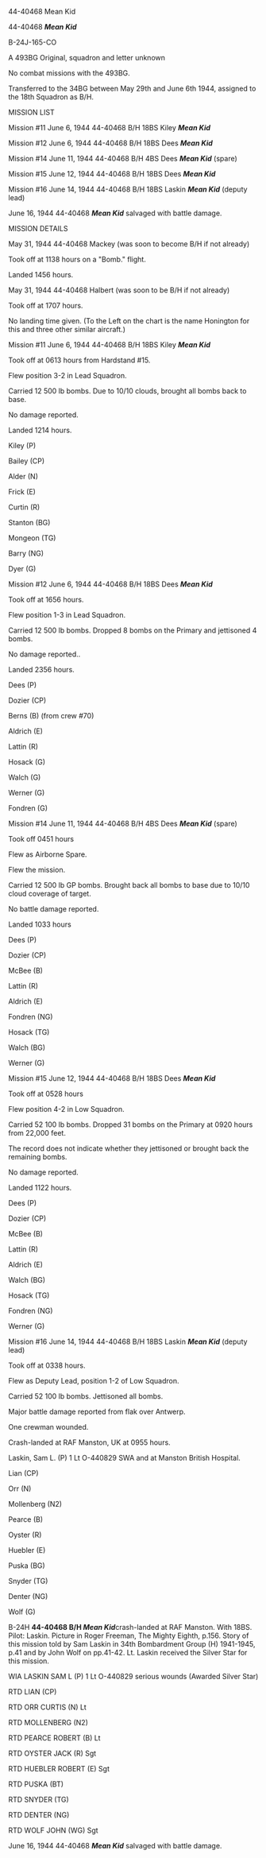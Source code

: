 





44-40468 Mean Kid






 




44-40468 ***Mean Kid***

B-24J-165-CO

A 493BG Original, squadron and letter unknown

No combat missions with the 493BG.

Transferred to the 34BG between May 29th and June 6th 1944,
assigned to the 18th Squadron as B/H.

MISSION LIST

Mission #11 June 6, 1944 44-40468 B/H 18BS Kiley ***Mean
Kid***

Mission #12 June 6, 1944 44-40468 B/H 18BS Dees ***Mean
Kid***

Mission #14 June 11, 1944 44-40468 B/H 4BS Dees ***Mean
Kid*** (spare)

Mission #15 June 12, 1944 44-40468 B/H 18BS Dees ***Mean
Kid***

Mission #16 June 14, 1944 44-40468 B/H 18BS Laskin ***Mean
Kid*** (deputy lead)


June 16, 1944 44-40468 ***Mean Kid*** salvaged with battle
damage.

MISSION DETAILS


May 31, 1944 44-40468 Mackey (was soon to become B/H if not already)

Took off at 1138 hours on a "Bomb." flight.

Landed 1456 hours.


May 31, 1944 44-40468 Halbert (was soon to be B/H if not already)

Took off at 1707 hours.

No landing time given. (To the Left on the chart is the name
Honington for this and three other similar aircraft.)

Mission #11 June 6, 1944 44-40468 B/H 18BS Kiley ***Mean
Kid***

Took off at 0613 hours from Hardstand #15.

Flew position 3-2 in Lead Squadron.

Carried 12 500 lb bombs. Due to 10/10 clouds, brought all
bombs back to base.

No damage reported.

Landed 1214 hours.

Kiley (P)

Bailey (CP)

Alder (N)

Frick (E)

Curtin (R)

Stanton (BG)

Mongeon (TG)

Barry (NG)

Dyer (G)

Mission #12 June 6, 1944 44-40468 B/H 18BS Dees ***Mean
Kid***

Took off at 1656 hours.

Flew position 1-3 in Lead Squadron.

Carried 12 500 lb bombs. Dropped 8 bombs on the Primary and
jettisoned 4 bombs.

No damage reported..

Landed 2356 hours.

Dees (P)

Dozier (CP)

Berns (B) (from crew #70)

Aldrich (E)

Lattin (R)

Hosack (G)

Walch (G)

Werner (G)

Fondren (G)

Mission #14 June 11, 1944 44-40468 B/H 4BS Dees ***Mean Kid***
(spare)

Took off 0451 hours

Flew as Airborne Spare.

Flew the mission.

Carried 12 500 lb GP bombs. Brought back all bombs to base
due to 10/10 cloud coverage of target.

No battle damage reported.

Landed 1033 hours

Dees (P)

Dozier (CP)

McBee (B)

Lattin (R)

Aldrich (E)

Fondren (NG)

Hosack (TG)

Walch (BG)

Werner (G)

Mission #15 June 12, 1944 44-40468 B/H 18BS Dees ***Mean
Kid***

Took off at 0528 hours

Flew position 4-2 in Low Squadron.

Carried 52 100 lb bombs. Dropped 31 bombs on the Primary at
0920 hours from 22,000 feet.

The record does not indicate whether they jettisoned or
brought back the remaining bombs.

No damage reported.

Landed 1122 hours.

Dees (P)

Dozier (CP)

McBee (B)

Lattin (R)

Aldrich (E)

Walch (BG)

Hosack (TG)

Fondren (NG)

Werner (G)

Mission #16 June 14, 1944 44-40468 B/H 18BS Laskin ***Mean
Kid*** (deputy lead)

Took off at 0338 hours.

Flew as Deputy Lead, position 1-2 of Low Squadron.

Carried 52 100 lb bombs. Jettisoned all bombs.

Major battle damage reported from flak over Antwerp.

One crewman wounded.

Crash-landed at RAF Manston, UK at 0955 hours.

Laskin, Sam L. (P) 1
Lt O-440829 SWA and at Manston British Hospital.

Lian (CP)

Orr (N)

Mollenberg (N2)

Pearce (B)

Oyster (R)

Huebler (E)

Puska (BG)

Snyder (TG)

Denter (NG)

Wolf (G)

B-24H **44-40468
B/H *Mean Kid***crash-landed at RAF Manston. With 18BS.
Pilot: Laskin. Picture in Roger Freeman, The Mighty Eighth, p.156.
Story of this mission told by Sam Laskin in 34th Bombardment
Group (H) 1941-1945, p.41 and by John Wolf on pp.41-42. Lt. Laskin received
the Silver Star for this mission.

WIA LASKIN
SAM L
(P)
1
Lt
O-440829 serious wounds (Awarded Silver Star)

RTD LIAN
(CP)

RTD ORR
CURTIS
(N)
Lt

RTD
MOLLENBERG (N2)

RTD PEARCE
ROBERT
(B)
Lt

RTD OYSTER
JACK
(R)
Sgt

RTD
HUEBLER ROBERT
(E)
Sgt

RTD PUSKA
(BT)

RTD SNYDER
(TG)

RTD DENTER
(NG)

RTD WOLF
JOHN
(WG)
Sgt


June 16, 1944 44-40468 ***Mean Kid*** salvaged with battle
damage.




